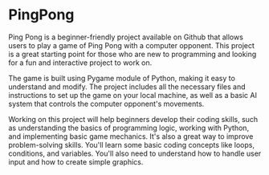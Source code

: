# PingPong
Ping Pong is a beginner-friendly project available on Github that allows users to play a game of Ping Pong with a computer opponent. This project is a great starting point for those who are new to programming and looking for a fun and interactive project to work on.

The game is built using Pygame module of Python, making it easy to understand and modify. The project includes all the necessary files and instructions to set up the game on your local machine, as well as a basic AI system that controls the computer opponent's movements.

Working on this project will help beginners develop their coding skills, such as understanding the basics of programming logic, working with Python, and implementing basic game mechanics. It's also a great way to improve problem-solving skills. You'll learn some basic coding concepts like loops, conditions, and variables. You'll also need to understand how to handle user input and how to create simple graphics.
